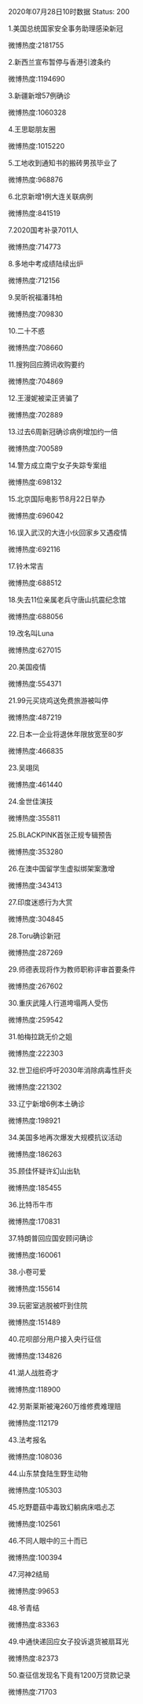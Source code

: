 2020年07月28日10时数据
Status: 200

1.美国总统国家安全事务助理感染新冠

微博热度:2181755

2.新西兰宣布暂停与香港引渡条约

微博热度:1194690

3.新疆新增57例确诊

微博热度:1060328

4.王思聪朋友圈

微博热度:1015220

5.工地收到通知书的搬砖男孩毕业了

微博热度:968876

6.北京新增1例大连关联病例

微博热度:841519

7.2020国考补录7011人

微博热度:714773

8.多地中考成绩陆续出炉

微博热度:712156

9.吴昕祝福潘玮柏

微博热度:709830

10.二十不惑

微博热度:708660

11.搜狗回应腾讯收购要约

微博热度:704869

12.王漫妮被梁正贤骗了

微博热度:702889

13.过去6周新冠确诊病例增加约一倍

微博热度:700589

14.警方成立南宁女子失踪专案组

微博热度:698132

15.北京国际电影节8月22日举办

微博热度:696042

16.误入武汉的大连小伙回家乡又遇疫情

微博热度:692116

17.铃木常吉

微博热度:688512

18.失去11位亲属老兵守唐山抗震纪念馆

微博热度:688056

19.改名叫Luna

微博热度:627015

20.美国疫情

微博热度:554371

21.99元买烧鸡送免费旅游被叫停

微博热度:487219

22.日本一企业将退休年限放宽至80岁

微博热度:466835

23.吴翊凤

微博热度:461440

24.金世佳演技

微博热度:355811

25.BLACKPINK首张正规专辑预告

微博热度:353280

26.在澳中国留学生虚拟绑架案激增

微博热度:343413

27.印度迷惑行为大赏

微博热度:304845

28.Toru确诊新冠

微博热度:287269

29.师德表现将作为教师职称评审首要条件

微博热度:267602

30.重庆武隆人行道垮塌两人受伤

微博热度:259542

31.帕梅拉跳无价之姐

微博热度:222303

32.世卫组织呼吁2030年消除病毒性肝炎

微博热度:221302

33.辽宁新增6例本土确诊

微博热度:198921

34.美国多地再次爆发大规模抗议活动

微博热度:186263

35.顾佳怀疑许幻山出轨

微博热度:185455

36.比特币牛市

微博热度:170831

37.特朗普回应国安顾问确诊

微博热度:160061

38.小卷可爱

微博热度:155614

39.玩密室逃脱被吓到住院

微博热度:151489

40.花呗部分用户接入央行征信

微博热度:134826

41.湖人战胜奇才

微博热度:118900

42.劳斯莱斯被淹260万维修费难理赔

微博热度:112179

43.法考报名

微博热度:108036

44.山东禁食陆生野生动物

微博热度:105303

45.吃野蘑菇中毒致幻躺病床唱忐忑

微博热度:102561

46.不同人眼中的三十而已

微博热度:100394

47.河神2结局

微博热度:99653

48.爷青结

微博热度:83363

49.中通快递回应女子投诉退货被扇耳光

微博热度:82373

50.查征信发现名下竟有1200万贷款记录

微博热度:71703

